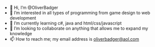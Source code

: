 - 👋 Hi, I’m @OliverBadger
- 👀 I’m interested in all types of programming from game design to web development
- 🌱 I’m currently learning c#, java and html/css/javascript
- 💞️ I’m looking to collaborate on anything that allows me to expand my knowledge
- 📫 How to reach me; my email address is oliverbadger@aol.com

<!---
OliverBadger/OliverBadger is a ✨ special ✨ repository because its `README.md` (this file) appears on your GitHub profile.
You can click the Preview link to take a look at your changes.
--->

